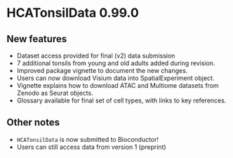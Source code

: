 # HCATonsilData 0.99.0

## New features

* Dataset access provided for final (v2) data submission
* 7 additional tonsils from young and old adults added during revision.
* Improved package vignette to document the new changes.
* Users can now download Visium data into SpatialExperiment object.
* Vignette explains how to download ATAC and Multiome datasets from Zenodo as Seurat objects.
* Glossary available for final set of cell types, with links to key references.

## Other notes

* `HCATonsilData` is now submitted to Bioconductor!
* Users can still access data from version 1 (preprint)
